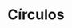 ---
title: Círculos
date: 
draft: false

# descripcion
description : Pulsera de plata 925 y microcubic

materials: Plata 925

color: Plateado

dimensions: 20cm largo

code: 03-21-0508

type: "Pulseras"

categories: []

price: $5.650,00

# Images
# first image will be shown in the product page
images:
  # - image: "images/path_to_image"
  # La ubicacion de las imagenes es imagenes/Pulseras/Pulseras.Microcubic/03-21-0508-circulos
  - image: "./images/pulseras/microcubic/03-21-0508.JPG"
---